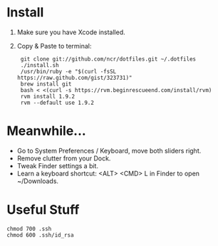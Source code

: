 Install
=======

1. Make sure you have Xcode installed.

2. Copy & Paste to terminal:

        git clone git://github.com/ncr/dotfiles.git ~/.dotfiles
        ./install.sh
        /usr/bin/ruby -e "$(curl -fsSL https://raw.github.com/gist/323731)"
        brew install git
        bash < <(curl -s https://rvm.beginrescueend.com/install/rvm)
        rvm install 1.9.2
        rvm --default use 1.9.2
    
    
Meanwhile...
============

+ Go to System Preferences / Keyboard, move both sliders right.
+ Remove clutter from your Dock.
+ Tweak Finder settings a bit.
+ Learn a keyboard shortcut: &lt;ALT&gt; &lt;CMD&gt; L in Finder to open ~/Downloads.

Useful Stuff
============

    chmod 700 .ssh
    chmod 600 .ssh/id_rsa
    